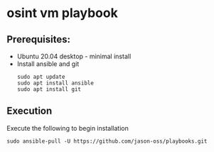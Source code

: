 # osint vm playbook

## Prerequisites:
- Ubuntu 20.04 desktop - minimal install
- Install ansible and git 
    ````
    sudo apt update
    sudo apt install ansible
    sudo apt install git
    ````


## Execution
Execute the following to begin installation
````
sudo ansible-pull -U https://github.com/jason-oss/playbooks.git
````
